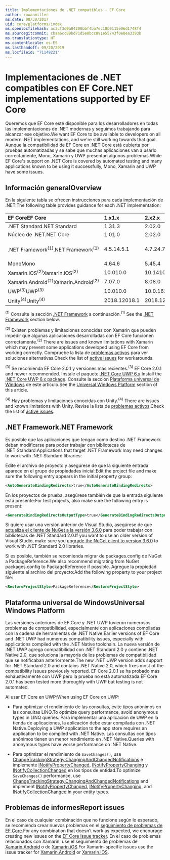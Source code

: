 ```yaml
---
title: Implementaciones de .NET compatibles - EF Core
author: rowanmiller
ms.date: 08/30/2017
uid: core/platforms/index
ms.openlocfilehash: ac3cf3d0a84200bbf4ba7ec18b9115e06d1748f4
ms.sourcegitcommit: cbaa6cc89bd71d5e0bcc891e55743f0e8ea3393b
ms.translationtype: HT
ms.contentlocale: es-ES
ms.lasthandoff: 09/20/2019
ms.locfileid: "71149221"
---
```

# <a name="net-implementations-supported-by-ef-core"></a><span data-ttu-id="95c2c-102">Implementaciones de .NET compatibles con EF Core</span><span class="sxs-lookup"><span data-stu-id="95c2c-102">.NET implementations supported by EF Core</span></span>

<span data-ttu-id="95c2c-103">Queremos que EF Core esté disponible para los desarrolladores en todas las implementaciones de .NET modernas y seguimos trabajando para alcanzar ese objetivo.</span><span class="sxs-lookup"><span data-stu-id="95c2c-103">We want EF Core to be available to developers on all modern .NET implementations, and we're still working towards that goal.</span></span> <span data-ttu-id="95c2c-104">Aunque la compatibilidad de EF Core en .NET Core está cubierta por pruebas automatizadas y se sabe que muchas aplicaciones van a usarlo correctamente, Mono, Xamarin y UWP presentan algunos problemas.</span><span class="sxs-lookup"><span data-stu-id="95c2c-104">While EF Core's support on .NET Core is covered by automated testing and many applications known to be using it successfully, Mono, Xamarin and UWP have some issues.</span></span>

## <a name="overview"></a><span data-ttu-id="95c2c-105">Información general</span><span class="sxs-lookup"><span data-stu-id="95c2c-105">Overview</span></span>

<span data-ttu-id="95c2c-106">En la siguiente tabla se ofrecen instrucciones para cada implementación de .NET:</span><span class="sxs-lookup"><span data-stu-id="95c2c-106">The following table provides guidance for each .NET implementation:</span></span>

| <span data-ttu-id="95c2c-107">EF Core</span><span class="sxs-lookup"><span data-stu-id="95c2c-107">EF Core</span></span>                       | <span data-ttu-id="95c2c-108">1.x</span><span class="sxs-lookup"><span data-stu-id="95c2c-108">1.x</span></span>    | <span data-ttu-id="95c2c-109">2.x</span><span class="sxs-lookup"><span data-stu-id="95c2c-109">2.x</span></span>        | <span data-ttu-id="95c2c-110">3.x</span><span class="sxs-lookup"><span data-stu-id="95c2c-110">3.x</span></span>             |
|:------------------------------|:-------|:-----------|:----------------|
| <span data-ttu-id="95c2c-111">.NET Standard</span><span class="sxs-lookup"><span data-stu-id="95c2c-111">.NET Standard</span></span>                 | <span data-ttu-id="95c2c-112">1.3</span><span class="sxs-lookup"><span data-stu-id="95c2c-112">1.3</span></span>    | <span data-ttu-id="95c2c-113">2.0</span><span class="sxs-lookup"><span data-stu-id="95c2c-113">2.0</span></span>        | <span data-ttu-id="95c2c-114">2.1</span><span class="sxs-lookup"><span data-stu-id="95c2c-114">2.1</span></span>             |
| <span data-ttu-id="95c2c-115">Núcleo de .NET</span><span class="sxs-lookup"><span data-stu-id="95c2c-115">.NET Core</span></span>                     | <span data-ttu-id="95c2c-116">1.0</span><span class="sxs-lookup"><span data-stu-id="95c2c-116">1.0</span></span>    | <span data-ttu-id="95c2c-117">2.0</span><span class="sxs-lookup"><span data-stu-id="95c2c-117">2.0</span></span>        | <span data-ttu-id="95c2c-118">3.0</span><span class="sxs-lookup"><span data-stu-id="95c2c-118">3.0</span></span>             |
| <span data-ttu-id="95c2c-119">.NET Framework<sup>(1)</sup></span><span class="sxs-lookup"><span data-stu-id="95c2c-119">.NET Framework<sup>(1)</sup></span></span>  | <span data-ttu-id="95c2c-120">4.5.1</span><span class="sxs-lookup"><span data-stu-id="95c2c-120">4.5.1</span></span>  | <span data-ttu-id="95c2c-121">4.7.2</span><span class="sxs-lookup"><span data-stu-id="95c2c-121">4.7.2</span></span>      | <span data-ttu-id="95c2c-122">(no se admite)</span><span class="sxs-lookup"><span data-stu-id="95c2c-122">(not supported)</span></span> |
| <span data-ttu-id="95c2c-123">Mono</span><span class="sxs-lookup"><span data-stu-id="95c2c-123">Mono</span></span>                          | <span data-ttu-id="95c2c-124">4.6</span><span class="sxs-lookup"><span data-stu-id="95c2c-124">4.6</span></span>    | <span data-ttu-id="95c2c-125">5.4</span><span class="sxs-lookup"><span data-stu-id="95c2c-125">5.4</span></span>        | <span data-ttu-id="95c2c-126">6.4</span><span class="sxs-lookup"><span data-stu-id="95c2c-126">6.4</span></span>             |
| <span data-ttu-id="95c2c-127">Xamarin.iOS<sup>(2)</sup></span><span class="sxs-lookup"><span data-stu-id="95c2c-127">Xamarin.iOS<sup>(2)</sup></span></span>     | <span data-ttu-id="95c2c-128">10.0</span><span class="sxs-lookup"><span data-stu-id="95c2c-128">10.0</span></span>   | <span data-ttu-id="95c2c-129">10.14</span><span class="sxs-lookup"><span data-stu-id="95c2c-129">10.14</span></span>      | <span data-ttu-id="95c2c-130">12.16</span><span class="sxs-lookup"><span data-stu-id="95c2c-130">12.16</span></span>           |
| <span data-ttu-id="95c2c-131">Xamarin.Android<sup>(2)</sup></span><span class="sxs-lookup"><span data-stu-id="95c2c-131">Xamarin.Android<sup>(2)</sup></span></span> | <span data-ttu-id="95c2c-132">7.0</span><span class="sxs-lookup"><span data-stu-id="95c2c-132">7.0</span></span>    | <span data-ttu-id="95c2c-133">8.0</span><span class="sxs-lookup"><span data-stu-id="95c2c-133">8.0</span></span>        | <span data-ttu-id="95c2c-134">10.0</span><span class="sxs-lookup"><span data-stu-id="95c2c-134">10.0</span></span>            |
| <span data-ttu-id="95c2c-135">UWP<sup>(3)</sup></span><span class="sxs-lookup"><span data-stu-id="95c2c-135">UWP<sup>(3)</sup></span></span>             | <span data-ttu-id="95c2c-136">10.0</span><span class="sxs-lookup"><span data-stu-id="95c2c-136">10.0</span></span>   | <span data-ttu-id="95c2c-137">10.0.16299</span><span class="sxs-lookup"><span data-stu-id="95c2c-137">10.0.16299</span></span> | <span data-ttu-id="95c2c-138">TBD</span><span class="sxs-lookup"><span data-stu-id="95c2c-138">TBD</span></span>             |
| <span data-ttu-id="95c2c-139">Unity<sup>(4)</sup></span><span class="sxs-lookup"><span data-stu-id="95c2c-139">Unity<sup>(4)</sup></span></span>           | <span data-ttu-id="95c2c-140">2018.1</span><span class="sxs-lookup"><span data-stu-id="95c2c-140">2018.1</span></span> | <span data-ttu-id="95c2c-141">2018.1</span><span class="sxs-lookup"><span data-stu-id="95c2c-141">2018.1</span></span>     | <span data-ttu-id="95c2c-142">TBD</span><span class="sxs-lookup"><span data-stu-id="95c2c-142">TBD</span></span>             |

<span data-ttu-id="95c2c-143"><sup>(1)</sup> Consulte la sección [.NET Framework](#net-framework) a continuación.</span><span class="sxs-lookup"><span data-stu-id="95c2c-143"><sup>(1)</sup> See the [.NET Framework](#net-framework) section below.</span></span>

<span data-ttu-id="95c2c-144"><sup>(2)</sup> Existen problemas y limitaciones conocidas con Xamarin que pueden impedir que algunas aplicaciones desarrolladas con EF Core funcionen correctamente.</span><span class="sxs-lookup"><span data-stu-id="95c2c-144"><sup>(2)</sup> There are issues and known limitations with Xamarin which may prevent some applications developed using EF Core from working correctly.</span></span> <span data-ttu-id="95c2c-145">Compruebe la lista de [problemas activos](https://github.com/aspnet/entityframeworkCore/issues?q=is%3Aopen+is%3Aissue+label%3Aarea-xamarin) para ver soluciones alternativas.</span><span class="sxs-lookup"><span data-stu-id="95c2c-145">Check the list of [active issues](https://github.com/aspnet/entityframeworkCore/issues?q=is%3Aopen+is%3Aissue+label%3Aarea-xamarin) for workarounds.</span></span>

<span data-ttu-id="95c2c-146"><sup>(3)</sup> Se recomienda EF Core 2.0.1 y versiones más recientes.</span><span class="sxs-lookup"><span data-stu-id="95c2c-146"><sup>(3)</sup> EF Core 2.0.1 and newer recommended.</span></span> <span data-ttu-id="95c2c-147">Instale el paquete [.NET Core UWP 6.x](https://www.nuget.org/packages/Microsoft.NETCore.UniversalWindowsPlatform/).</span><span class="sxs-lookup"><span data-stu-id="95c2c-147">Install the [.NET Core UWP 6.x package](https://www.nuget.org/packages/Microsoft.NETCore.UniversalWindowsPlatform/).</span></span> <span data-ttu-id="95c2c-148">Consulte la sección [Plataforma universal de Windows](#universal-windows-platform) de este artículo.</span><span class="sxs-lookup"><span data-stu-id="95c2c-148">See the [Universal Windows Platform](#universal-windows-platform) section of this article.</span></span>

<span data-ttu-id="95c2c-149"><sup>(4)</sup> Hay problemas y limitaciones conocidas con Unity.</span><span class="sxs-lookup"><span data-stu-id="95c2c-149"><sup>(4)</sup> There are issues and known limitations with Unity.</span></span> <span data-ttu-id="95c2c-150">Revise la lista de [problemas activos](https://github.com/aspnet/entityframeworkCore/issues?q=is%3Aopen+is%3Aissue+label%3Aarea-unity).</span><span class="sxs-lookup"><span data-stu-id="95c2c-150">Check the list of [active issues](https://github.com/aspnet/entityframeworkCore/issues?q=is%3Aopen+is%3Aissue+label%3Aarea-unity).</span></span>

## <a name="net-framework"></a><span data-ttu-id="95c2c-151">.NET Framework</span><span class="sxs-lookup"><span data-stu-id="95c2c-151">.NET Framework</span></span>

<span data-ttu-id="95c2c-152">Es posible que las aplicaciones que tengan como destino .NET Framework deban modificarse para poder trabajar con bibliotecas de .NET Standard:</span><span class="sxs-lookup"><span data-stu-id="95c2c-152">Applications that target .NET Framework may need changes to work with .NET Standard libraries:</span></span>

<span data-ttu-id="95c2c-153">Edite el archivo de proyecto y asegúrese de que la siguiente entrada aparece en el grupo de propiedades inicial:</span><span class="sxs-lookup"><span data-stu-id="95c2c-153">Edit the project file and make sure the following entry appears in the initial property group:</span></span>

``` xml
<AutoGenerateBindingRedirects>true</AutoGenerateBindingRedirects>
```

<span data-ttu-id="95c2c-154">En los proyectos de prueba, asegúrese también de que la entrada siguiente está presente:</span><span class="sxs-lookup"><span data-stu-id="95c2c-154">For test projects, also make sure the following entry is present:</span></span>

``` xml
<GenerateBindingRedirectsOutputType>true</GenerateBindingRedirectsOutputType>
```

<span data-ttu-id="95c2c-155">Si quiere usar una versión anterior de Visual Studio, asegúrese de que [actualiza el cliente de NuGet a la versión 3.6.0](https://www.nuget.org/downloads) para poder trabajar con bibliotecas de .NET Standard 2.0.</span><span class="sxs-lookup"><span data-stu-id="95c2c-155">If you want to use an older version of Visual Studio, make sure you [upgrade the NuGet client to version 3.6.0](https://www.nuget.org/downloads) to work with .NET Standard 2.0 libraries.</span></span>

<span data-ttu-id="95c2c-156">Si es posible, también se recomienda migrar de packages.config de NuGet a PackageReference.</span><span class="sxs-lookup"><span data-stu-id="95c2c-156">We also recommend migrating from NuGet packages.config to PackageReference if possible.</span></span> <span data-ttu-id="95c2c-157">Agregue la propiedad siguiente al archivo del proyecto:</span><span class="sxs-lookup"><span data-stu-id="95c2c-157">Add the following property to your project file:</span></span>

``` xml
<RestoreProjectStyle>PackageReference</RestoreProjectStyle>
```

## <a name="universal-windows-platform"></a><span data-ttu-id="95c2c-158">Plataforma universal de Windows</span><span class="sxs-lookup"><span data-stu-id="95c2c-158">Universal Windows Platform</span></span>

<span data-ttu-id="95c2c-159">Las versiones anteriores de EF Core y .NET UWP tuvieron numerosos problemas de compatibilidad, especialmente con aplicaciones compiladas con la cadena de herramientas de .NET Native.</span><span class="sxs-lookup"><span data-stu-id="95c2c-159">Earlier versions of EF Core and .NET UWP had numerous compatibility issues, especially with applications compiled with the .NET Native toolchain.</span></span> <span data-ttu-id="95c2c-160">La nueva versión de .NET UWP agrega compatibilidad con .NET Standard 2.0 y contiene .NET Native 2.0, que soluciona la mayoría de los problemas de compatibilidad que se notificaban anteriormente.</span><span class="sxs-lookup"><span data-stu-id="95c2c-160">The new .NET UWP version adds support for .NET Standard 2.0 and contains .NET Native 2.0, which fixes most of the compatibility issues previously reported.</span></span> <span data-ttu-id="95c2c-161">EF Core 2.0.1 se ha probado más exhaustivamente con UWP pero la prueba no está automatizada.</span><span class="sxs-lookup"><span data-stu-id="95c2c-161">EF Core 2.0.1 has been tested more thoroughly with UWP but testing is not automated.</span></span>

<span data-ttu-id="95c2c-162">Al usar EF Core en UWP:</span><span class="sxs-lookup"><span data-stu-id="95c2c-162">When using EF Core on UWP:</span></span>

* <span data-ttu-id="95c2c-163">Para optimizar el rendimiento de las consultas, evite tipos anónimos en las consultas LINQ.</span><span class="sxs-lookup"><span data-stu-id="95c2c-163">To optimize query performance, avoid anonymous types in LINQ queries.</span></span> <span data-ttu-id="95c2c-164">Para implementar una aplicación de UWP en la tienda de aplicaciones, la aplicación debe estar compilada con .NET Native.</span><span class="sxs-lookup"><span data-stu-id="95c2c-164">Deploying a UWP application to the app store requires an application to be compiled with .NET Native.</span></span> <span data-ttu-id="95c2c-165">Las consultas con tipos anónimos tienen un menor rendimiento en .NET Native.</span><span class="sxs-lookup"><span data-stu-id="95c2c-165">Queries with anonymous types have worse performance on .NET Native.</span></span>

* <span data-ttu-id="95c2c-166">Para optimizar el rendimiento de `SaveChanges()`, use [ChangeTrackingStrategy.ChangingAndChangedNotifications](/dotnet/api/microsoft.entityframeworkcore.changetrackingstrategy) e implemente [INotifyPropertyChanged](https://msdn.microsoft.com/library/system.componentmodel.inotifypropertychanged.aspx), [INotifyPropertyChanging](https://msdn.microsoft.com/library/system.componentmodel.inotifypropertychanging.aspx) y [INotifyCollectionChanged](https://msdn.microsoft.com/library/system.collections.specialized.inotifycollectionchanged.aspx) en los tipos de entidad.</span><span class="sxs-lookup"><span data-stu-id="95c2c-166">To optimize `SaveChanges()` performance, use [ChangeTrackingStrategy.ChangingAndChangedNotifications](/dotnet/api/microsoft.entityframeworkcore.changetrackingstrategy) and implement [INotifyPropertyChanged](https://msdn.microsoft.com/library/system.componentmodel.inotifypropertychanged.aspx), [INotifyPropertyChanging](https://msdn.microsoft.com/library/system.componentmodel.inotifypropertychanging.aspx), and [INotifyCollectionChanged](https://msdn.microsoft.com/library/system.collections.specialized.inotifycollectionchanged.aspx) in your entity types.</span></span>

## <a name="report-issues"></a><span data-ttu-id="95c2c-167">Problemas de informes</span><span class="sxs-lookup"><span data-stu-id="95c2c-167">Report issues</span></span>

<span data-ttu-id="95c2c-168">En el caso de cualquier combinación que no funcione según lo esperado, se recomienda crear nuevos problemas en el [seguimiento de problemas de EF Core](https://github.com/aspnet/entityframeworkcore/issues/new).</span><span class="sxs-lookup"><span data-stu-id="95c2c-168">For any combination that doesn’t work as expected, we encourage creating new issues on the [EF Core issue tracker](https://github.com/aspnet/entityframeworkcore/issues/new).</span></span> <span data-ttu-id="95c2c-169">En el caso de problemas relacionados con Xamarin, use el seguimiento de problemas de [Xamarin.Android](https://github.com/xamarin/xamarin-android/issues/new) o de [Xamarin.iOS](https://github.com/xamarin/xamarin-macios/issues/new).</span><span class="sxs-lookup"><span data-stu-id="95c2c-169">For Xamarin-specific issues use the issue tracker for [Xamarin.Android](https://github.com/xamarin/xamarin-android/issues/new) or [Xamarin.iOS](https://github.com/xamarin/xamarin-macios/issues/new).</span></span>
